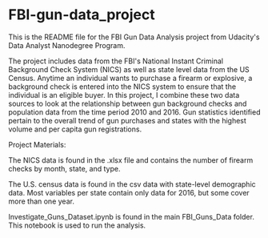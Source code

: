 # FBI-gun-data_project

This is the README file for the FBI Gun Data Analysis project from Udacity's Data Analyst Nanodegree Program. 

The project includes data from the FBI's National Instant Criminal Background Check System (NICS) as well as state level data from the US Census. Anytime an individual wants to purchase a firearm or explosive, a background check is entered into the NICS system to ensure that the individual is an eligible buyer.
In this project, I combine these two data sources to look at the relationship between gun background checks and population data from the time period 2010 and 2016.  Gun statistics identified pertain to the overall trend of gun purchases and states with the highest volume and per capita gun registrations.

Project Materials:

The NICS data is found in the .xlsx file and contains the number of firearm checks by month, state, and type. 

The U.S. census data is found in the csv data with state-level demographic data. Most variables per state contain only data for 2016, but some cover more than one year.

Investigate_Guns_Dataset.ipynb is found in the main FBI_Guns_Data folder. This notebook is used to run the analysis.
